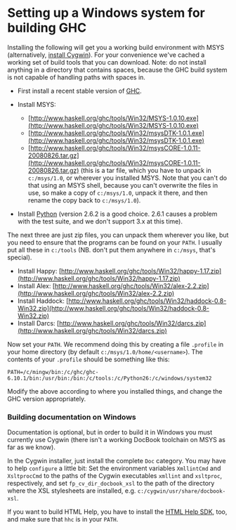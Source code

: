 # Setting up a Windows system for building GHC


Installing the following will get you a working build environment with MSYS (alternatively, [install Cygwin](building/windows/cygwin)).  For your convenience we've cached a working set of build tools that you can download.  Note: do not install anything in a directory that contains spaces, because the GHC build system is not capable of handling paths with spaces in.

- First install a recent stable version of [GHC](http://www.haskell.org/ghc/download.html).

- Install MSYS: 

  - [http://www.haskell.org/ghc/tools/Win32/MSYS-1.0.10.exe](http://www.haskell.org/ghc/tools/Win32/MSYS-1.0.10.exe)
  - [http://www.haskell.org/ghc/tools/Win32/msysDTK-1.0.1.exe](http://www.haskell.org/ghc/tools/Win32/msysDTK-1.0.1.exe)
  - [http://www.haskell.org/ghc/tools/Win32/msysCORE-1.0.11-20080826.tar.gz](http://www.haskell.org/ghc/tools/Win32/msysCORE-1.0.11-20080826.tar.gz) (this is a tar file, which you have to unpack in `c:/msys/1.0`, or wherever you installed MSYS.  Note that you can't do that using an MSYS shell, because you can't overwrite the files in use, so make a copy of `c:/msys/1.0`, unpack it there, and then rename the copy back to `c:/msys/1.0`).

- Install [ Python](http://www.python.org/download/releases/) (version 2.6.2 is a good choice.  2.6.1 causes a problem with the test suite, and we don't support 3.x at this time).


The next three are just zip files, you can unpack them wherever you like, but you need to ensure that the programs can be found on your `PATH`.  I usually put all these in `c:/tools` (NB. don't put them anywhere in `c:/msys`, that's special).

- Install Happy: [http://www.haskell.org/ghc/tools/Win32/happy-1.17.zip](http://www.haskell.org/ghc/tools/Win32/happy-1.17.zip)
- Install Alex: [http://www.haskell.org/ghc/tools/Win32/alex-2.2.zip](http://www.haskell.org/ghc/tools/Win32/alex-2.2.zip)
- Install Haddock: [http://www.haskell.org/ghc/tools/Win32/haddock-0.8-Win32.zip](http://www.haskell.org/ghc/tools/Win32/haddock-0.8-Win32.zip)
- Install Darcs: [http://www.haskell.org/ghc/tools/Win32/darcs.zip](http://www.haskell.org/ghc/tools/Win32/darcs.zip)


Now set your `PATH`.  We recommend doing this by creating a file `.profile` in your home directory (by default `c:/msys/1.0/home/<username>`).  The contents of your `.profile` should be something like this:

```wiki
PATH=/c/mingw/bin:/c/ghc/ghc-6.10.1/bin:/usr/bin:/bin:/c/tools:/c/Python26:/c/windows/system32
```


Modify the above according to where you installed things, and change the GHC version appropriately.

### Building documentation on Windows


Documentation is optional, but in order to build it in Windows you must currently use Cygwin (there isn't a working DocBook toolchain on MSYS as far as we know).


In the Cygwin installer, just install the complete `Doc` category. You
may have to help `configure` a little bit: Set the
environment variables `XmllintCmd` and
`XsltprocCmd` to the paths of the Cygwin executables
`xmllint` and `xsltproc`,
respectively, and set `fp_cv_dir_docbook_xsl` to the path
of the directory where the XSL stylesheets are installed,
e.g. `c:/cygwin/usr/share/docbook-xsl`.    


If you want to build HTML Help, you have to install the
[ HTML Help SDK](http://msdn.microsoft.com/library/default.asp?url=/library/en-us/htmlhelp/html/hworiHTMLHelpStartPage.asp),
too, and make sure that `hhc` is in your `PATH`.

